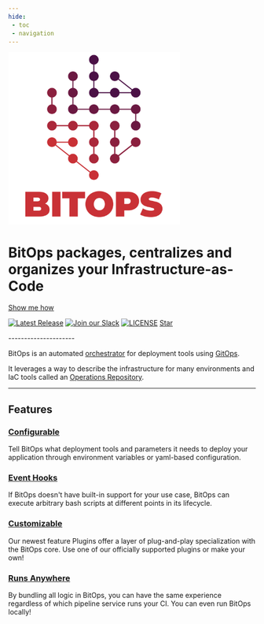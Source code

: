 ```yaml
---
hide:
 - toc
 - navigation
---
```


<script async defer src="https://buttons.github.io/buttons.js"></script>

<!-- Custom hero banner using docs/stylesheets/custom.css -->
<div class="bitovi-row">
    <div class="bitovi-column">
        <img alt="Logo" float="middle" style="vertical-align: middle;" src="assets/images/logo/Bitops%28RGB%29_L2_Full_4C.png" width="350" />
    </div>
</div>

<div class="bitovi-row">
    <div class="bitovi-column">
        <h1>BitOps packages, centralizes and organizes your Infrastructure-as-Code</h1>
        <a class="md-button md-button--primary" href="getting-started">Show me how</a>
        <p>
            <a href="https://github.com/bitovi/bitops/releases"><img alt="Latest Release" src="https://img.shields.io/github/v/release/bitovi/bitops"></a>
            <a href="https://www.bitovi.com/community/slack?utm_source=badge&amp;utm_medium=badge&amp;utm_campaign=pr-badge&amp;utm_content=badge"><img alt="Join our Slack" src="https://img.shields.io/badge/slack-join%20chat-611f69.svg"></a>
            <a href="license/"><img alt="LICENSE" src="https://img.shields.io/badge/license-MIT-green"></a>
            <a class="github-button" href="https://github.com/bitovi/bitops" data-icon="octicon-star" data-show-count="true" aria-label="Star BitOps on GitHub">Star</a>
        </p>
    </div>
</div>
---------------------

BitOps is an automated [orchestrator](getting-started.md) for deployment tools using [GitOps](https://about.gitlab.com/topics/gitops/). 

It leverages a way to describe the infrastructure for many environments and IaC tools called an [Operations Repository](operations-repo-structure.md).

---------------------



<div class="bitovi-row">
<h2>Features</h2>
</div>
<div class="bitovi-row">
    <div class="bitovi-column">
        <h3><a href="configuration-base">Configurable</a></h3>
        <p>Tell BitOps what deployment tools and parameters it needs to deploy your application through environment variables or yaml-based configuration.</p>
    </div>
   <div class="bitovi-column">
        <h3><a href="lifecycle">Event Hooks</a></h3>
        <p>If BitOps doesn't have built-in support for your use case, BitOps can execute arbitrary bash scripts at different points in its lifecycle.</p>
    </div>
    <div class="bitovi-column">
        <h3><a href="plugins">Customizable</a></h3>
        <p>Our newest feature Plugins offer a layer of plug-and-play specialization with the BitOps core. Use one of our officially supported plugins or make your own!</p>
    </div>
    <div class="bitovi-column">
        <h3><a href="examples">Runs Anywhere</a></h3>
        <p>By bundling all logic in BitOps, you can have the same experience regardless of which pipeline service runs your CI. You can even run BitOps locally!</p>
    </div>
</div>
